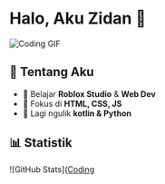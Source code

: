 # Halo, Aku Zidan 👋

![Coding GIF](https://media.giphy.com/media/qgQUggAC3Pfv687qPC/giphy.gif)

## 🚀 Tentang Aku
- 🔧 Belajar **Roblox Studio** & **Web Dev**
- 🎯 Fokus di **HTML, CSS, JS**
- 🌱 Lagi ngulik **kotlin & Python**

## 📊 Statistik
![GitHub Stats]([Coding](https://media.giphy.com/media/L1R1tvI9svkIWwpVYr/giphy.gif)
